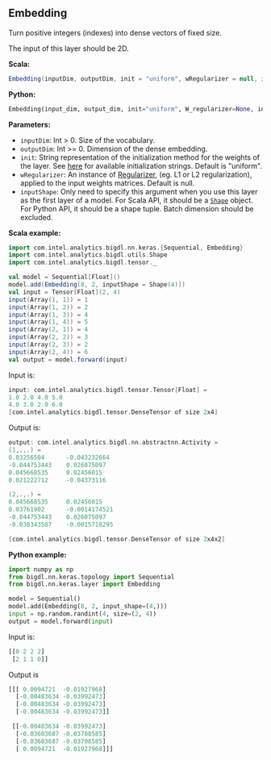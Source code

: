 ## **Embedding**
Turn positive integers (indexes) into dense vectors of fixed size.

The input of this layer should be 2D.

**Scala:**
```scala
Embedding(inputDim, outputDim, init = "uniform", wRegularizer = null, inputShape = null)
```
**Python:**
```python
Embedding(input_dim, output_dim, init="uniform", W_regularizer=None, input_shape=None)
```

**Parameters:**

* `inputDim`: Int > 0. Size of the vocabulary.
* `outputDim`: Int >= 0. Dimension of the dense embedding.
* `init`: String representation of the initialization method for the weights of the layer. See [here](initialization/#available-initialization-methods) for available initialization strings. Default is "uniform".
* `wRegularizer`: An instance of [Regularizer](../../../APIGuide/Regularizers/), (eg. L1 or L2 regularization), applied to the input weights matrices. Default is null.
* `inputShape`: Only need to specify this argument when you use this layer as the first layer of a model. For Scala API, it should be a [`Shape`](../keras-api-scala/#shape) object. For Python API, it should be a shape tuple. Batch dimension should be excluded.

**Scala example:**
```scala
import com.intel.analytics.bigdl.nn.keras.{Sequential, Embedding}
import com.intel.analytics.bigdl.utils.Shape
import com.intel.analytics.bigdl.tensor._

val model = Sequential[Float]()
model.add(Embedding(8, 2, inputShape = Shape(4)))
val input = Tensor[Float](2, 4)
input(Array(1, 1)) = 1
input(Array(1, 2)) = 2
input(Array(1, 3)) = 4
input(Array(1, 4)) = 5
input(Array(2, 1)) = 4
input(Array(2, 2)) = 3
input(Array(2, 3)) = 2
input(Array(2, 4)) = 6
val output = model.forward(input)
```
Input is:
```scala
input: com.intel.analytics.bigdl.tensor.Tensor[Float] =
1.0	2.0	4.0	5.0
4.0	3.0	2.0	6.0
[com.intel.analytics.bigdl.tensor.DenseTensor of size 2x4]
```
Output is:
```scala
output: com.intel.analytics.bigdl.nn.abstractnn.Activity =
(1,.,.) =
0.03256504	    -0.043232664
-0.044753443	0.026075097
0.045668535	    0.02456015
0.021222712	    -0.04373116

(2,.,.) =
0.045668535	    0.02456015
0.03761902	    -0.0014174521
-0.044753443	0.026075097
-0.030343587	-0.0015718295

[com.intel.analytics.bigdl.tensor.DenseTensor of size 2x4x2]
```

**Python example:**
```python
import numpy as np
from bigdl.nn.keras.topology import Sequential
from bigdl.nn.keras.layer import Embedding

model = Sequential()
model.add(Embedding(8, 2, input_shape=(4,)))
input = np.random.randint(4, size=(2, 4))
output = model.forward(input)
```
Input is:
```python
[[0 2 2 2]
 [2 1 1 0]]
```
Output is
```python
[[[ 0.0094721  -0.01927968]
  [-0.00483634 -0.03992473]
  [-0.00483634 -0.03992473]
  [-0.00483634 -0.03992473]]

 [[-0.00483634 -0.03992473]
  [-0.03603687 -0.03708585]
  [-0.03603687 -0.03708585]
  [ 0.0094721  -0.01927968]]]
```
